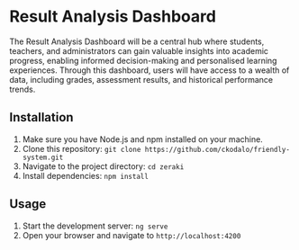 # Result Analysis Dashboard

The Result Analysis Dashboard will be a central hub where students, teachers, and administrators can gain valuable insights into academic progress, enabling informed decision-making and personalised learning experiences. Through this dashboard, users will have access to a wealth of data, including grades, assessment results, and historical performance trends.

## Installation

1. Make sure you have Node.js and npm installed on your machine.
2. Clone this repository: `git clone https://github.com/ckodalo/friendly-system.git`
3. Navigate to the project directory: `cd zeraki`
4. Install dependencies: `npm install`

## Usage

1. Start the development server: `ng serve`
2. Open your browser and navigate to `http://localhost:4200`

